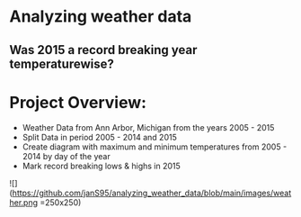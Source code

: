 # Analyzing weather data
## Was 2015 a record breaking year temperaturewise?

# Project Overview:
* Weather Data from Ann Arbor, Michigan from the years 2005 - 2015
* Split Data in period 2005 - 2014 and 2015
* Create diagram with maximum and minimum temperatures from 2005 - 2014 by day of the year
* Mark record breaking lows & highs in 2015

![](https://github.com/janS95/analyzing_weather_data/blob/main/images/weather.png =250x250)
